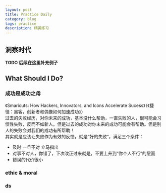 ```yaml
---
layout: post
title: Practice Daily
category: blog
tags: practice
description: 精英练习
---
```


## 洞察时代
**<span class="todo-span">TODO 后续在这里补充例子</span>**
## What Should I Do?
### 成功是成功之母 <span style="visibility: hidden">001</span>
《Smaricuts: How Hackers, Innovators, and Icons Accelerate Sucess》（《捷径：黑客，创新者和偶像如何加速成功》）<br/>
过去的失败经历，对你未来的成功，基本没什么帮助，一直失败的人，很可能会习惯性失败，反而不如新人。但是过去的成功对你未来的成功可能会有帮助。但是别人的失败会对我们的成功有所帮助！<br/>
其实就是应该让失败作为有效的反馈，就是“好的失败”，满足三个条件：
+ 及时 一旦不对 立马指出
+ 对事不对人，你错了，下次改正过来就是，不要上升到“你个人不行”的层面
+ 错误的代价很小

### ethic & moral

### ds






[0]: http://www.jianshu.com/p/07eb19957991 "CSS浮动float详解"






